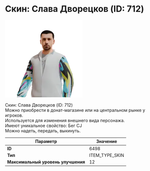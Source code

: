 # Скин: Слава Дворецков (ID: 712)

![Item Image](../img/6498.webp?raw=true)

Скин: Слава Дворецков (ID: 712)<br>Можно приобрести в донат-магазине или на центральном рынке у игроков.<br>Используется для изменения внешнего вида персонажа. <br>Имеют уникальное свойство: Бег CJ<br>Можно надеть, передать, выкинуть.


| Параметр | Значение |
|----------|----------|
| **ID** | 6498 |
| **Тип** | ITEM_TYPE_SKIN |
| **Максимальный уровень улучшения** | 12 |

